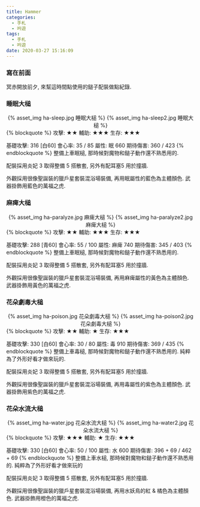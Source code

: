 ```yaml
---
title: Hammer
categories:
  - 手札
  - 吟遊
tags:
  - 手札
  - 吟遊
date: 2020-03-27 15:16:09
---
```

### 寫在前面

冥赤開放前夕, 來幫這時間點使用的鎚子配裝做點紀錄.

### 睡眠大槌
<center>{% asset_img ha-sleep.jpg 睡眠大槌 %} {% asset_img ha-sleep2.jpg 睡眠大槌 %}</center>
{% blockquote %}
攻擊: ★★
輔助: ★★★
生存: ★★★

基礎攻擊: 316 [白60]
會心率: 35 / 85
屬性: 眠 660
期待傷害: 360 / 423
{% endblockquote %}
整備上車眠槌, 那時候對魔物和鎚子動作還不熟悉用的.

配裝採用炎妃 3 取得整備 5 搭散套, 另外有配耳塞5 用於撞牆.

外觀採用很像聖誕裝的獵戶星套裝混浴場裝備, 再用眠屬性的藍色為主體顏色. 武器掛飾用藍色的萬福之虎.

### 麻痺大槌
<center>{% asset_img ha-paralyze.jpg 麻痺大槌 %} {% asset_img ha-paralyze2.jpg 麻痺大槌 %}</center>
{% blockquote %}
攻擊: ★★
輔助: ★★★
生存: ★★★

基礎攻擊: 288 [青60]
會心率: 55 / 100
屬性: 麻痺 740
期待傷害: 345 / 403
{% endblockquote %}
整備上車眠槌, 那時候對魔物和鎚子動作還不熟悉用的.

配裝採用炎妃 3 取得整備 5 搭散套, 另外有配耳塞5 用於撞牆.

外觀採用很像聖誕裝的獵戶星套裝混浴場裝備, 再用麻痺屬性的黃色為主體顏色. 武器掛飾用黃色的萬福之虎.

### 花朵劇毒大槌
<center>{% asset_img ha-poison.jpg 花朵劇毒大槌 %} {% asset_img ha-poison2.jpg 花朵劇毒大槌 %}</center>
{% blockquote %}
攻擊: ★★
輔助: ★
生存: ★★★

基礎攻擊: 330 [白60]
會心率: 30 / 80
屬性: 毒 910
期待傷害: 369 / 435
{% endblockquote %}
整備上車毒槌, 那時候對魔物和鎚子動作還不熟悉用的. 純粹為了外形好看才做來玩的.

配裝採用炎妃 3 取得整備 5 搭散套, 另外有配耳塞5 用於撞牆.

外觀採用很像聖誕裝的獵戶星套裝混浴場裝備, 再用毒屬性的紫色為主體顏色. 武器掛飾用紫色的萬福之虎.


### 花朵水流大槌
<center>{% asset_img ha-water.jpg 花朵水流大槌 %} {% asset_img ha-water2.jpg 花朵水流大槌 %}</center>
{% blockquote %}
攻擊: ★★★
輔助: ★
生存: ★★★

基礎攻擊: 330 [白60]
會心率: 50 / 100
屬性: 水 600
期待傷害: 396 + 69 / 462 + 69
{% endblockquote %}
整備上車水槌, 那時候對魔物和鎚子動作還不熟悉用的. 純粹為了外形好看才做來玩的

配裝採用炎妃 3 取得整備 5 搭散套, 另外有配耳塞5 用於撞牆.

外觀採用很像聖誕裝的獵戶星套裝混浴場裝備, 再用水妖鳥的紅 & 橘色為主體顏色. 武器掛飾用橙色的萬福之虎.
